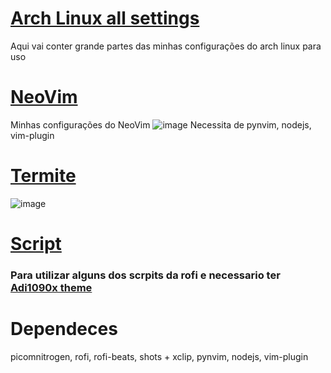 # <a href="https://github.com/Kind333/Arch-all-settings/tree/master"><b>Arch Linux all settings</b></a>
Aqui vai conter grande partes das minhas configurações do arch linux para uso


# <a href ="https://github.com/Kind333/Arch-all-settings/tree/master/nvim"><b>NeoVim</b></a>
Minhas configurações do NeoVim
![image](https://user-images.githubusercontent.com/86479460/145758092-aa1221e0-bb12-437a-ae31-118c7d6925f1.png)
Necessita de pynvim, nodejs, vim-plugin

# <a href ="https://github.com/Kind333/Arch-all-settings/tree/master/termite"><b>Termite</b></a>
![image](https://user-images.githubusercontent.com/86479460/146862636-64646ea9-2ffe-449a-a5a6-63d654adc56d.png)


# <a href ="https://github.com/Kind333/Arch-all-settings/tree/master/script"><b>Script</b></a>
  <h3> Para utilizar alguns dos scrpits da rofi e necessario ter <a href = "https://github.com/adi1090x/rofi">Adi1090x theme<a/></h3>

# Dependeces

<p>picomnitrogen, rofi, rofi-beats, shots + xclip, pynvim, nodejs, vim-plugin<p/>

